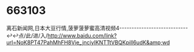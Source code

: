 # 663103
离石新闻网,日本大豆行情,菠萝菠萝蜜高清视频4----------------------------↩↩点/此/进/入/http://www.baidu.com/link?url=NoK8PT47PahMhFH8Vie_jnciyIKNTTtVBQKpill6udK&amp;wd
